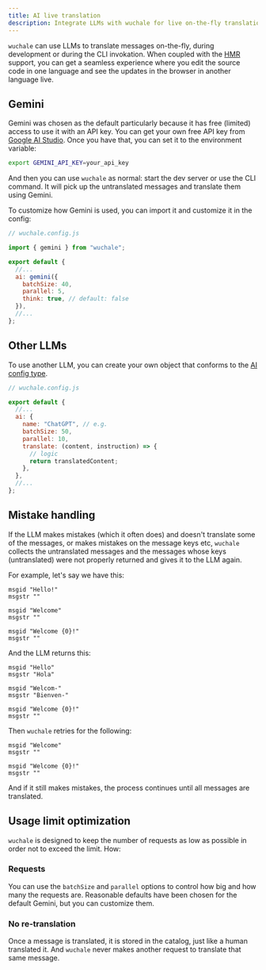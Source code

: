 ```yaml
---
title: AI live translation
description: Integrate LLMs with wuchale for live on-the-fly translations during development or CLI usage. Optimize API usage with request queuing and prevent redundant translations.
---
```


`wuchale` can use LLMs to translate messages on-the-fly, during development or
during the CLI invokation. When coupled with the [HMR](/guides/hmr) support,
you can get a seamless experience where you edit the source code in one
language and see the updates in the browser in another language live.

## Gemini

Gemini was chosen as the default particularly because it has free (limited)
access to use it with an API key. You can get your own free API key from
[Google AI Studio](https://aistudio.google.com/app/apikey). Once you have that,
you can set it to the environment variable:

```bash
export GEMINI_API_KEY=your_api_key
```

And then you can use `wuchale` as normal: start the dev server or use the CLI
command. It will pick up the untranslated messages and translate them using
Gemini.

To customize how Gemini is used, you can import it and customize it in the config:

```js
// wuchale.config.js

import { gemini } from "wuchale";

export default {
  //...
  ai: gemini({
    batchSize: 40,
    parallel: 5,
    think: true, // default: false
  }),
  //...
};
```

## Other LLMs

To use another LLM, you can create your own object that conforms to the [AI config type](/reference/config/#ai).

```js
// wuchale.config.js

export default {
  //...
  ai: {
    name: "ChatGPT", // e.g.
    batchSize: 50,
    parallel: 10,
    translate: (content, instruction) => {
      // logic
      return translatedContent;
    },
  },
  //...
};
```

## Mistake handling

If the LLM makes mistakes (which it often does) and doesn't translate some of
the messages, or makes mistakes on the message keys etc, `wuchale` collects the
untranslated messages and the messages whose keys (untranslated) were not
properly returned and gives it to the LLM again.

For example, let's say we have this:

```po
msgid "Hello!"
msgstr ""

msgid "Welcome"
msgstr ""

msgid "Welcome {0}!"
msgstr ""
```

And the LLM returns this:

```po
msgid "Hello"
msgstr "Hola"

msgid "Welcom-"
msgstr "Bienven-"

msgid "Welcome {0}!"
msgstr ""
```

Then `wuchale` retries for the following:

```po
msgid "Welcome"
msgstr ""

msgid "Welcome {0}!"
msgstr ""
```

And if it still makes mistakes, the process continues until all messages are
translated.

## Usage limit optimization

`wuchale` is designed to keep the number of requests as low as possible in
order not to exceed the limit. How:

### Requests

You can use the `batchSize` and `parallel` options to control how big and how
many the requests are. Reasonable defaults have been chosen for the default
Gemini, but you can customize them.


### No re-translation

Once a message is translated, it is stored in the catalog, just like a human
translated it. And `wuchale` never makes another request to translate that same
message.

